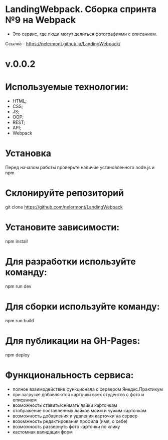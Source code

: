  # LandingWebpack. Сборка спринта №9 на Webpack
- Это сервис, где люди могут делиться фотографиями с описанием.

Ссылка - https://nelermont.github.io/LandingWebpack/

# v.0.0.2

# Используемые технологии:
 - HTML;
 - CSS;
 - JS; 
 - OOP;
 - REST;
 - API;
 - Webpack

# Установка
Перед началом работы проверьте наличие установленного node.js и npm

# Склонируйте репозиторий
git clone https://github.com/nelermont/LandingWebpack

# Установите зависимости:
npm install

# Для разработки используйте команду:
npm run dev

# Для сборки используйте команду:
npm run build

# Для публикации на GH-Pages:
npm deploy

# Функциональность сервиса:
- полное взаимодействие функционала с сервером Янедкс.Практикум
- при загрузке добавляются карточки всех студентов с фото и описанием
- возможность ставить/снимать лайки карточкам
- отображение поставленных лайков моим и чужим карточкам
- возможность добавления и удаления карточки на сервер
- возомжность редактирования профила (имя, о себе)
- возможность развернуть фото карточки по клику
- кастомная валидация форм
